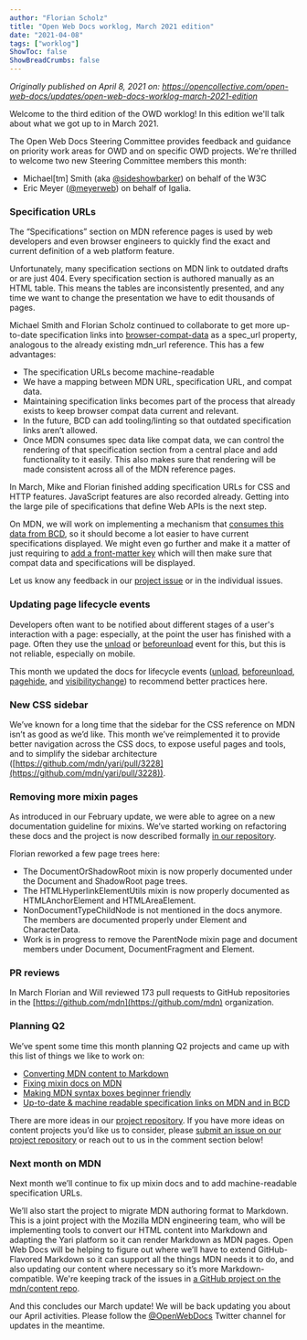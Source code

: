 ```yaml
---
author: "Florian Scholz"
title: "Open Web Docs worklog, March 2021 edition"
date: "2021-04-08"
tags: ["worklog"]
ShowToc: false
ShowBreadCrumbs: false
---
```


_Originally published on April 8, 2021 on:
https://opencollective.com/open-web-docs/updates/open-web-docs-worklog-march-2021-edition_

Welcome to the third edition of the OWD worklog! In this edition we'll talk about what we got up to in March 2021.

The Open Web Docs Steering Committee provides feedback and guidance on priority work areas for OWD and on specific OWD projects. We're thrilled to welcome two new Steering Committee members this month:

*   Michael[tm] Smith (aka [@sideshowbarker](https://github.com/sideshowbarker)) on behalf of the W3C
*   Eric Meyer ([@meyerweb](https://github.com/meyerweb)) on behalf of Igalia.

### Specification URLs

The “Specifications” section on MDN reference pages is used by web developers and even browser engineers to quickly find the exact and current definition of a web platform feature.

Unfortunately, many specification sections on MDN link to outdated drafts or are just 404. Every specification section is authored manually as an HTML table. This means the tables are inconsistently presented, and any time we want to change the presentation we have to edit thousands of pages.

Michael Smith and Florian Scholz continued to collaborate to get more up-to-date specification links into [browser-compat-data](https://github.com/mdn/browser-compat-data) as a spec_url property, analogous to the already existing mdn_url reference. This has a few advantages:

*   The specification URLs become machine-readable
*   We have a mapping between MDN URL, specification URL, and compat data.
*   Maintaining specification links becomes part of the process that already exists to keep browser compat data current and relevant. 
*   In the future, BCD can add tooling/linting so that outdated specification links aren’t allowed.
*   Once MDN consumes spec data like compat data, we can control the rendering of that specification section from a central place and add functionality to it easily. This also makes sure that rendering will be made consistent across all of the MDN reference pages.

In March, Mike and Florian finished adding specification URLs for CSS and HTTP features. JavaScript features are also recorded already. Getting into the large pile of specifications that define Web APIs is the next step.

On MDN, we will work on implementing a mechanism that [consumes this data from BCD](https://github.com/mdn/content/issues/1146), so it should become a lot easier to have current specifications displayed. We might even go further and make it a matter of just requiring to [add a front-matter key](https://github.com/mdn/yari/issues/3258) which will then make sure that compat data and specifications will be displayed.

Let us know any feedback in our [project issue](https://github.com/openwebdocs/project/issues/24) or in the individual issues.

### Updating page lifecycle events

Developers often want to be notified about different stages of a user's interaction with a page: especially, at the point the user has finished with a page. Often they use the [unload](https://opencollective.com/redirect?url=https%3A%2F%2Fdeveloper.mozilla.org%2Fen-US%2Fdocs%2FWeb%2FAPI%2FWindow%2Funload_event) or [beforeunload](https://opencollective.com/redirect?url=https%3A%2F%2Fdeveloper.mozilla.org%2Fen-US%2Fdocs%2FWeb%2FAPI%2FWindow%2Fbeforeunload_event) event for this, but this is not reliable, especially on mobile.

This month we updated the docs for lifecycle events ([unload](https://opencollective.com/redirect?url=https%3A%2F%2Fdeveloper.mozilla.org%2Fen-US%2Fdocs%2FWeb%2FAPI%2FWindow%2Funload_event), [beforeunload](https://opencollective.com/redirect?url=https%3A%2F%2Fdeveloper.mozilla.org%2Fen-US%2Fdocs%2FWeb%2FAPI%2FWindow%2Funload_event), [pagehide](https://opencollective.com/redirect?url=https%3A%2F%2Fdeveloper.mozilla.org%2Fen-US%2Fdocs%2FWeb%2FAPI%2FWindow%2Fpagehide_event), and [visibilitychange](https://opencollective.com/redirect?url=https%3A%2F%2Fdeveloper.mozilla.org%2Fen-US%2Fdocs%2FWeb%2FAPI%2FDocument%2Fvisibilitychange_event)) to recommend better practices here.

### New CSS sidebar

We’ve known for a long time that the sidebar for the CSS reference on MDN isn’t as good as we’d like. This month we’ve reimplemented it to provide better navigation across the CSS docs, to expose useful pages and tools, and to simplify the sidebar architecture ([https://github.com/mdn/yari/pull/3228](https://github.com/mdn/yari/pull/3228)).

### Removing more mixin pages

As introduced in our February update, we were able to agree on a new documentation guideline for mixins. We’ve started working on refactoring these docs and the project is now described formally [in our repository](https://github.com/openwebdocs/project/issues/23).

Florian reworked a few page trees here:

*   The DocumentOrShadowRoot mixin is now properly documented under the Document and ShadowRoot page trees.
*   The HTMLHyperlinkElementUtils mixin is now properly documented as  HTMLAnchorElement and HTMLAreaElement.
*   NonDocumentTypeChildNode is not mentioned in the docs anymore. The members are documented properly under Element and CharacterData.
*   Work is in progress to remove the ParentNode mixin page and document members under Document, DocumentFragment and Element.

### PR reviews

In March Florian and Will reviewed 173 pull requests to GitHub repositories in the [https://github.com/mdn](https://github.com/mdn) organization.

### Planning Q2

We’ve spent some time this month planning Q2 projects and came up with this list of things we like to work on:

*   [Converting MDN content to Markdown](https://github.com/openwebdocs/project/issues/25)
*   [Fixing mixin docs on MDN](https://github.com/openwebdocs/project/issues/23)
*   [Making MDN syntax boxes beginner friendly](https://github.com/openwebdocs/project/issues/26)
*   [Up-to-date & machine readable specification links on MDN and in BCD](https://github.com/openwebdocs/project/issues/24)

There are more ideas in our [project repository](https://github.com/openwebdocs/project). If you have more ideas on content projects you’d like us to consider, please [submit an issue on our project repository](https://github.com/openwebdocs/project/issues) or reach out to us in the comment section below! 

### Next month on MDN

Next month we’ll continue to fix up mixin docs and to add machine-readable specification URLs.

We’ll also start the project to migrate MDN authoring format to Markdown. This is a joint project with the Mozilla MDN engineering team, who will be implementing tools to convert our HTML content into Markdown and adapting the Yari platform so it can render Markdown as MDN pages. Open Web Docs will be helping to figure out where we’ll have to extend GitHub-Flavored Markdown so it can support all the things MDN needs it to do, and also updating our content where necessary so it’s more Markdown-compatible. We're keeping track of the issues in [a GitHub project on the mdn/content repo](https://github.com/mdn/content/projects/6).

And this concludes our March update! We will be back updating you about our April activities. Please follow the [@OpenWebDocs](https://twitter.com/OpenWebDocs) Twitter channel for updates in the meantime.
